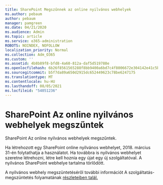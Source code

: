 ```yaml
---
title: SharePoint Megszűnnek az online nyilvános webhelyek
ms.author: pebaum
author: pebaum
manager: pamgreen
ms.date: 04/21/2020
ms.audience: Admin
ms.topic: article
ms.service: o365-administration
ROBOTS: NOINDEX, NOFOLLOW
localization_priority: Normal
ms.collection: Adm_O365
ms.custom: ''
ms.assetid: 4b8b89f8-bfd8-4a60-812a-daf5d519788e
ms.openlocfilehash: 6b26f8561565288f8bb9400a6bd7c4f8006672e304142e41c5b92088036e88bd
ms.sourcegitcommit: b5f7da89a650d2915dc652449623c78be6247175
ms.translationtype: MT
ms.contentlocale: hu-HU
ms.lasthandoff: 08/05/2021
ms.locfileid: "54051236"
---
```

# <a name="sharepoint-online-public-websites-have-been-discontinued"></a>SharePoint Az online nyilvános webhelyek megszűntek

SharePoint Az online nyilvános webhelyek megszűntek.

Ha létrehozott egy SharePoint online nyilvános webhelyet, 2018. március 31-én folytathatja a használatot. Ha továbbra is nyilvános webhelyet szeretne létrehozni, létre kell hoznia egy újat egy új szolgáltatóval. A nyilvános SharePoint webhelye tartalma törlődött.

A nyilvános webhely megszüntetéséről további információt A szolgáltatás-megszüntetés folyamatának [részleteiben talál.](https://go.microsoft.com/fwlink/?linkid=866980)
